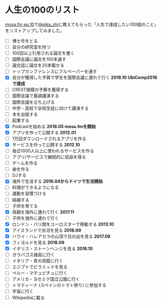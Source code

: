 # 人生の100のリスト

[mosa.fm ep.10](https://mosa.fm/10)で[@pika_shi](https://twitter.com/pika_shi)に教えてもらった「人生で達成したい100個のこと」をリストアップしてみました。

* [ ] 博士号をとる
* [ ] 自分の研究室を持つ
* [ ] 100回以上引用される論文を書く
* [ ] 国際会議に論文を100本通す
* [ ] 論文誌に論文を20本載せる
* [ ] トップカンファレンスにフルペーパーを通す
* [x] 自分が獲得した予算で学生を国際会議に連れて行く **2018.10 UbiComp2018で達成**
* [ ] CREST規模の予算を獲得する
* [ ] 国際会議で基調講演する
* [ ] 国際会議を立ち上げる
* [ ] 中学・高校で全校生徒に向けて講演する
* [ ] 本を出版する
* [ ] 起業する
* [x] Podcastを始める **2018.05 mosa.fmを開始**
* [x] アプリを作って公開する **2012.01**
* [ ] 1万回ダウンロードされるアプリを作る
* [x] サービスを作って公開する **2012.10**
* [ ] 毎日1000人以上に使われるサービスを作る
* [ ] アプリ/サービスで継続的に収益を得る
* [ ] ゲームを作る
* [ ] 曲を作る
* [ ] DJする
* [x] 海外で生活する **2016.04からドイツで生活開始**
* [ ] 料理ができるようになる
* [ ] 運動を習慣づける
* [ ] 結婚する
* [ ] 子供を育てる
* [x] 両親を海外に連れて行く **2017.11**
* [ ] 子供を海外に連れて行く
* [x] ロンドン・パリ間をユーロスターで移動する **2013.10**
* [x] アイスランドで氷河を見る **2018.09**
* [x] ハワイ・ハレアカラの山頂で日の出を見る **2017.09**
* [x] フィヨルドを見る **2018.09**
* [x] イギリス・ストーンヘンジを見る **2016.10**
* [ ] ガラパゴス諸島に行く
* [ ] イタリア・青の洞窟に行く
* [ ] エジプトでピラミッドを見る
* [ ] ペルー・マチュピチュに行く
* [ ] アメリカ・ヨセミテ国立公園に行く
* [ ] トマティーナ (スペインのトマト祭り) に参加する
* [ ] 宇宙に行く
* [ ] Wikipediaに載る
